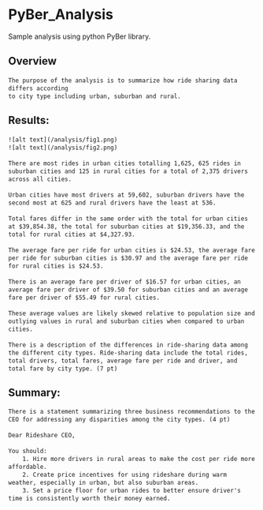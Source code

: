# PyBer_Analysis
Sample analysis using python PyBer library.

## Overview
    The purpose of the analysis is to summarize how ride sharing data differs according
    to city type including urban, suburban and rural.

## Results:

    ![alt text](/analysis/fig1.png)
    ![alt text](/analysis/fig2.png)

    There are most rides in urban cities totalling 1,625, 625 rides in suburban cities and 125 in rural cities for a total of 2,375 drivers across all cities. 

    Urban cities have most drivers at 59,602, suburban drivers have the second most at 625 and rural drivers have the least at 536.
    
    Total fares differ in the same order with the total for urban cities at $39,854.38, the total for suburban cities at $19,356.33, and the total for rural cities at $4,327.93. 
    
    The average fare per ride for urban cities is $24.53, the average fare per ride for suburban cities is $30.97 and the average fare per ride for rural cities is $24.53. 

    There is an average fare per driver of $16.57 for urban cities, an average fare per driver of $39.50 for suburban cities and an average fare per driver of $55.49 for rural cities. 
    
    These average values are likely skewed relative to population size and outlying values in rural and suburban cities when compared to urban cities.
        
    There is a description of the differences in ride-sharing data among the different city types. Ride-sharing data include the total rides, total drivers, total fares, average fare per ride and driver, and total fare by city type. (7 pt)
  

## Summary:
    There is a statement summarizing three business recommendations to the CEO for addressing any disparities among the city types. (4 pt)

    Dear Rideshare CEO,

    You should:
        1. Hire more drivers in rural areas to make the cost per ride more affordable.
        2. Create price incentives for using rideshare during warm weather, especially in urban, but also suburban areas.
        3. Set a price floor for urban rides to better ensure driver's time is consistently worth their money earned.
